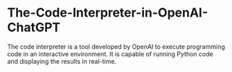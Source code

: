# The-Code-Interpreter-in-OpenAI-ChatGPT
The code interpreter is a tool developed by OpenAI to execute programming code in an interactive environment. It is capable of running Python code and displaying the results in real-time.
